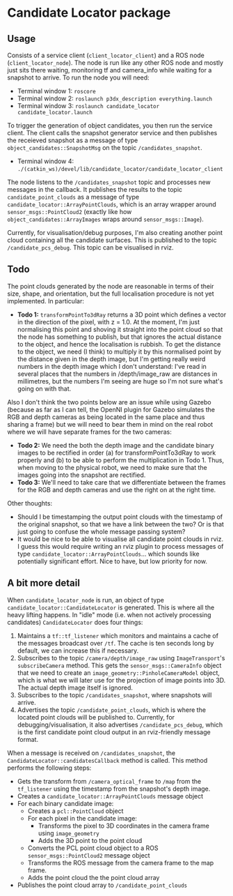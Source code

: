 # Candidate Locator package

## Usage

Consists of a service client (`client_locator_client`) and a ROS node (`client_locator_node`). The node is run like any other ROS node and mostly just sits there waiting, monitoring tf and camera_info while waiting for a snapshot to arrive. To run the node you will need:

- Terminal window 1: `roscore`
- Terminal window 2: `roslaunch p3dx_description everything.launch`
- Terminal window 3: `roslaunch candidate_locator candidate_locator.launch`

To trigger the generation of object candidates, you then run the service client. The client calls the snapshot generator service and then publishes the receieved snapshot as a message of type `object_candidates::SnapshotMsg` on the topic `/candidates_snapshot`. 

- Terminal window 4: `./(catkin_ws)/devel/lib/candidate_locator/candidate_locator_client`

The node listens to the `/candidates_snapshot` topic and processes new messages in the callback. It publishes the results to the topic `candidate_point_clouds` as a message of type `candidate_locator::ArrayPointClouds`, which is an array wrapper around `sensor_msgs::PointCloud2` (exactly like how `object_candidates::ArrayImages` wraps around `sensor_msgs::Image`).

Currently, for visualisation/debug purposes, I'm also creating another point cloud containing all the candidate surfaces. This is published to the topic `/candidate_pcs_debug`. This topic can be visualised in rviz.

## Todo

The point clouds generated by the node are reasonable in terms of their size, shape, and orientation, but the full localisation procedure is not yet implemented. In particular:

- **Todo 1:** `transformPointTo3dRay` returns a 3D point which defines a vector in the direction of the pixel, with z = 1.0. At the moment, I'm just normalising this point and shoving it straight into the point cloud so that the node has something to publish, but that ignores the actual distance to the object, and hence the localisation is rubbish. To get the distance to the object, we need (I think) to multiply it by this normalised point by the distance given in the depth image, but I'm getting really weird numbers in the depth image which I don't understand: I've read in several places that the numbers in /depth/image_raw are distances in millimetres, but the numbers I'm seeing are huge so I'm not sure what's going on with that.

Also I don't think the two points below are an issue while using Gazebo (because as far as I can tell, the OpenNI plugin for Gazebo simulates the RGB and depth cameras as being located in the same place and thus sharing a frame) but we will need to bear them in mind on the real robot where we will have separate frames for the two cameras:

- **Todo 2:** We need the both the depth image and the candidate binary images to be rectified in order (a) for transformPointTo3dRay to work properly and (b) to be able to perform the multiplication in Todo 1. Thus, when moving to the physical robot, we need to make sure that the images going into the snapshot are rectified.
- **Todo 3:** We'll need to take care that we differentiate between the frames for the RGB and depth cameras and use the right on at the right time.


Other thoughts:

- Should I be timestamping the output point clouds with the timestamp of the original snapshot, so that we have a link between the two? Or is that just going to confuse the whole message passing system?
- It would be nice to be able to visualise all candidate point clouds in rviz. I guess this would require writing an rviz plugin to process messages of type `candidate_locator::ArrayPointClouds`... which sounds like potentially significant effort. Nice to have, but low priority for now.

## A bit more detail

When `candidate_locator_node` is run, an object of type `candidate_locator::CandidateLocator` is generated. This is where all the heavy lifting happens. In "idle" mode (i.e. when not actively processing candidates) `CandidateLocator` does four things:

1. Maintains a `tf::tf_listener` which monitors and maintains a cache of the messages broadcast over `/tf`.  The cache is ten seconds long by default, we can increase this if necessary.
2. Subscribes to the topic `/camera/depth/image_raw` using `ImageTransport`'s `subscribeCamera` method. This gets the `sensor_msgs::CameraInfo` object that we need to create an `image_geometry::PinholeCameraModel` object, which is what we will later use for the projection of image points into 3D. The actual depth image itself is ignored.
3. Subscribes to the topic `/candidates_snapshot`, where snapshots will arrive.
3. Advertises the topic `/candidate_point_clouds`, which is where the located point clouds will be published to. Currently, for debugging/visualisation, it also advertises `/candidate_pcs_debug`, which is the first candidate point cloud output in an rviz-friendly message format. 

When a message is received on `/candidates_snapshot`, the `CandidateLocator::candidatesCallback` method is called. This method performs the following steps:

- Gets the transform from `/camera_optical_frame` to `/map` from the `tf_listener` using the timestamp from the snapshot's depth image.
- Creates a `candidate_locator::ArrayPointClouds` message object
- For each binary candidate image:
  - Creates a `pcl::PointCloud` object
  - For each pixel in the candidate image:
    - Transforms the pixel to 3D coordinates in the camera frame using `image_geometry`
    - Adds the 3D point to the point cloud
  - Converts the PCL point cloud object to a ROS `sensor_msgs::PointCloud2` message object
  - Transforms the ROS message from the camera frame to the map frame.
  - Adds the point cloud the the point cloud array
- Publishes the point cloud array to `/candidate_point_clouds`
